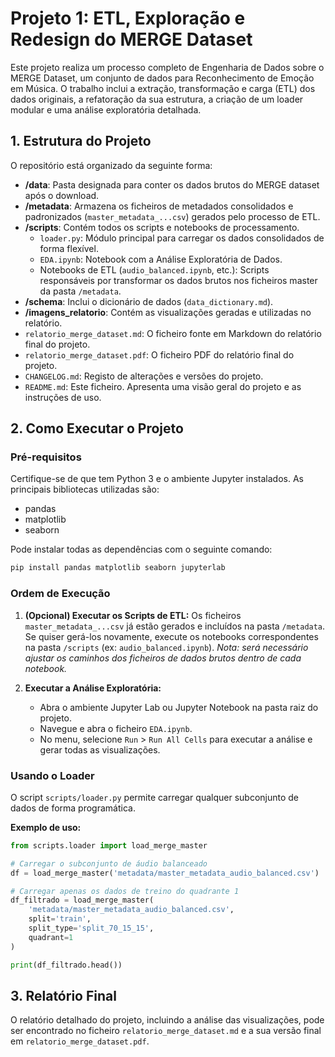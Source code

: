 # Projeto 1: ETL, Exploração e Redesign do MERGE Dataset

Este projeto realiza um processo completo de Engenharia de Dados sobre o MERGE Dataset, um conjunto de dados para Reconhecimento de Emoção em Música. O trabalho inclui a extração, transformação e carga (ETL) dos dados originais, a refatoração da sua estrutura, a criação de um loader modular e uma análise exploratória detalhada.

## 1. Estrutura do Projeto

O repositório está organizado da seguinte forma:

-   **/data**: Pasta designada para conter os dados brutos do MERGE dataset após o download.
-   **/metadata**: Armazena os ficheiros de metadados consolidados e padronizados (`master_metadata_...csv`) gerados pelo processo de ETL.
-   **/scripts**: Contém todos os scripts e notebooks de processamento.
    -   `loader.py`: Módulo principal para carregar os dados consolidados de forma flexível.
    -   `EDA.ipynb`: Notebook com a Análise Exploratória de Dados.
    -   Notebooks de ETL (`audio_balanced.ipynb`, etc.): Scripts responsáveis por transformar os dados brutos nos ficheiros master da pasta `/metadata`.
-   **/schema**: Inclui o dicionário de dados (`data_dictionary.md`).
-   **/imagens_relatorio**: Contém as visualizações geradas e utilizadas no relatório.
-   `relatorio_merge_dataset.md`: O ficheiro fonte em Markdown do relatório final do projeto.
-   `relatorio_merge_dataset.pdf`: O ficheiro PDF do relatório final do projeto.
-   `CHANGELOG.md`: Registo de alterações e versões do projeto.
-   `README.md`: Este ficheiro. Apresenta uma visão geral do projeto e as instruções de uso.

## 2. Como Executar o Projeto

### Pré-requisitos

Certifique-se de que tem Python 3 e o ambiente Jupyter instalados. As principais bibliotecas utilizadas são:

-   pandas
-   matplotlib
-   seaborn

Pode instalar todas as dependências com o seguinte comando:

```bash
pip install pandas matplotlib seaborn jupyterlab
```

### Ordem de Execução

1.  **(Opcional) Executar os Scripts de ETL:** Os ficheiros `master_metadata_...csv` já estão gerados e incluídos na pasta `/metadata`. Se quiser gerá-los novamente, execute os notebooks correspondentes na pasta `/scripts` (ex: `audio_balanced.ipynb`). *Nota: será necessário ajustar os caminhos dos ficheiros de dados brutos dentro de cada notebook.*

2.  **Executar a Análise Exploratória:**
    * Abra o ambiente Jupyter Lab ou Jupyter Notebook na pasta raiz do projeto.
    * Navegue e abra o ficheiro `EDA.ipynb`.
    * No menu, selecione `Run` > `Run All Cells` para executar a análise e gerar todas as visualizações.

### Usando o Loader

O script `scripts/loader.py` permite carregar qualquer subconjunto de dados de forma programática.

**Exemplo de uso:**

```python
from scripts.loader import load_merge_master

# Carregar o subconjunto de áudio balanceado
df = load_merge_master('metadata/master_metadata_audio_balanced.csv')

# Carregar apenas os dados de treino do quadrante 1
df_filtrado = load_merge_master(
    'metadata/master_metadata_audio_balanced.csv',
    split='train',
    split_type='split_70_15_15',
    quadrant=1
)

print(df_filtrado.head())
```

## 3. Relatório Final

O relatório detalhado do projeto, incluindo a análise das visualizações, pode ser encontrado no ficheiro `relatorio_merge_dataset.md` e a sua versão final em `relatorio_merge_dataset.pdf`.